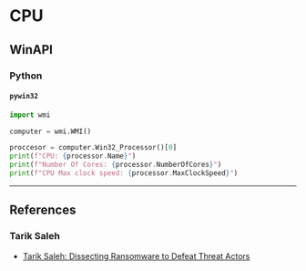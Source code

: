 # CPU

## WinAPI

### Python

#### `pywin32`

```python
import wmi

computer = wmi.WMI()

proccesor = computer.Win32_Processor()[0]
print(f"CPU: {processor.Name}")
print(f"Number Of Cores: {processor.NumberOfCores}")
print(f"CPU Max clock speed: {processor.MaxClockSpeed}")
```

---
## References

### Tarik Saleh

- [Tarik Saleh: Dissecting Ransomware to Defeat Threat Actors](https://www.issa.org/wp-content/uploads/2020/02/ISSA-Webinar_Mar11_2020_compressed.pdf)